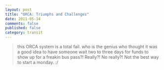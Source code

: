 ```yaml
---
layout: post
title: "ORCA: Triumphs and Challenges"
date: 2011-05-14
comments: false
published: false
category: transit
---
```

> 
> 
> this ORCA system is a total fail. who is the genius who thought it was a good idea to have someone wait two to three days for funds to show up for a freakin bus pass?! Really?! No really?! Not the best way to start a monday. :/
>
